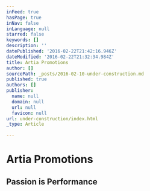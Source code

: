 ```yaml
---
inFeed: true
hasPage: true
inNav: false
inLanguage: null
starred: false
keywords: []
description: ''
datePublished: '2016-02-22T21:42:16.946Z'
dateModified: '2016-02-22T21:32:34.984Z'
title: Artia Promotions
author: []
sourcePath: _posts/2016-02-10-under-construction.md
published: true
authors: []
publisher:
  name: null
  domain: null
  url: null
  favicon: null
url: under-construction/index.html
_type: Article

---
```

# Artia Promotions

## Passion is Performance